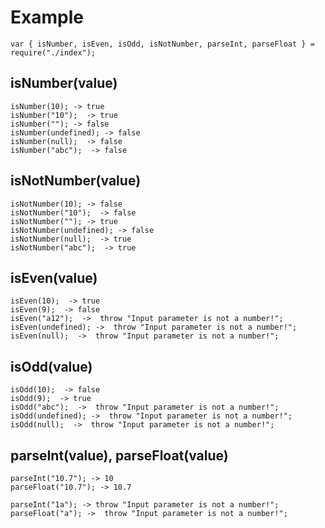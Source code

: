 # Example

    var { isNumber, isEven, isOdd, isNotNumber, parseInt, parseFloat } = require("./index");

## isNumber(value)

    isNumber(10); -> true
    isNumber("10");  -> true 
    isNumber(""); -> false 
    isNumber(undefined); -> false
    isNumber(null);  -> false
    isNumber("abc");  -> false

## isNotNumber(value)

    isNotNumber(10); -> false
    isNotNumber("10");  -> false 
    isNotNumber(""); -> true 
    isNotNumber(undefined); -> false
    isNotNumber(null);  -> true
    isNotNumber("abc");  -> true

## isEven(value)

    isEven(10);  -> true
    isEven(9);  -> false
    isEven("a12");  ->  throw "Input parameter is not a number!";
    isEven(undefined); ->  throw "Input parameter is not a number!";
    isEven(null);  ->  throw "Input parameter is not a number!";

## isOdd(value)

    isOdd(10);  -> false
    isOdd(9);  -> true
    isOdd("abc");  ->  throw "Input parameter is not a number!";
    isOdd(undefined); ->  throw "Input parameter is not a number!";
    isOdd(null);  ->  throw "Input parameter is not a number!";

## parseInt(value), parseFloat(value)
    parseInt("10.7"); -> 10
    parseFloat("10.7"); -> 10.7

    parseInt("1a"); -> throw "Input parameter is not a number!";
    parseFloat("a"); ->  throw "Input parameter is not a number!";